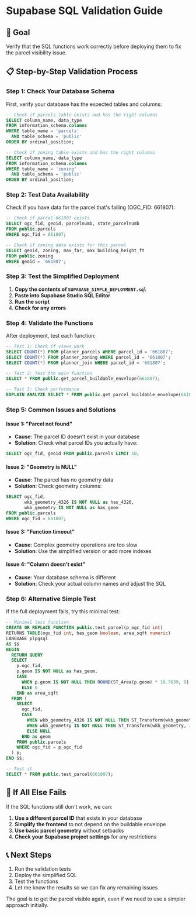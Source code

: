# Supabase SQL Validation Guide

## 🎯 **Goal**
Verify that the SQL functions work correctly before deploying them to fix the parcel visibility issue.

## 📋 **Step-by-Step Validation Process**

### **Step 1: Check Your Database Schema**
First, verify your database has the expected tables and columns:

```sql
-- Check if parcels table exists and has the right columns
SELECT column_name, data_type 
FROM information_schema.columns 
WHERE table_name = 'parcels' 
  AND table_schema = 'public'
ORDER BY ordinal_position;

-- Check if zoning table exists and has the right columns  
SELECT column_name, data_type 
FROM information_schema.columns 
WHERE table_name = 'zoning' 
  AND table_schema = 'public'
ORDER BY ordinal_position;
```

### **Step 2: Test Data Availability**
Check if you have data for the parcel that's failing (OGC_FID: 661807):

```sql
-- Check if parcel 661807 exists
SELECT ogc_fid, geoid, parcelnumb, state_parcelnumb
FROM public.parcels 
WHERE ogc_fid = 661807;

-- Check if zoning data exists for this parcel
SELECT geoid, zoning, max_far, max_building_height_ft
FROM public.zoning 
WHERE geoid = '661807';
```

### **Step 3: Test the Simplified Deployment**
1. **Copy the contents of `SUPABASE_SIMPLE_DEPLOYMENT.sql`**
2. **Paste into Supabase Studio SQL Editor**
3. **Run the script**
4. **Check for any errors**

### **Step 4: Validate the Functions**
After deployment, test each function:

```sql
-- Test 1: Check if views work
SELECT COUNT(*) FROM planner_parcels WHERE parcel_id = '661807';
SELECT COUNT(*) FROM planner_zoning WHERE parcel_id = '661807';
SELECT COUNT(*) FROM planner_join WHERE parcel_id = '661807';

-- Test 2: Test the main function
SELECT * FROM public.get_parcel_buildable_envelope(661807);

-- Test 3: Check performance
EXPLAIN ANALYZE SELECT * FROM public.get_parcel_buildable_envelope(661807);
```

### **Step 5: Common Issues and Solutions**

#### **Issue 1: "Parcel not found"**
- **Cause**: The parcel ID doesn't exist in your database
- **Solution**: Check what parcel IDs you actually have:
```sql
SELECT ogc_fid, geoid FROM public.parcels LIMIT 10;
```

#### **Issue 2: "Geometry is NULL"**
- **Cause**: The parcel has no geometry data
- **Solution**: Check geometry columns:
```sql
SELECT ogc_fid, 
       wkb_geometry_4326 IS NOT NULL as has_4326,
       wkb_geometry IS NOT NULL as has_geom
FROM public.parcels 
WHERE ogc_fid = 661807;
```

#### **Issue 3: "Function timeout"**
- **Cause**: Complex geometry operations are too slow
- **Solution**: Use the simplified version or add more indexes

#### **Issue 4: "Column doesn't exist"**
- **Cause**: Your database schema is different
- **Solution**: Check your actual column names and adjust the SQL

### **Step 6: Alternative Simple Test**
If the full deployment fails, try this minimal test:

```sql
-- Minimal test function
CREATE OR REPLACE FUNCTION public.test_parcel(p_ogc_fid int)
RETURNS TABLE(ogc_fid int, has_geom boolean, area_sqft numeric)
LANGUAGE plpgsql
AS $$
BEGIN
  RETURN QUERY
  SELECT 
    p.ogc_fid,
    p.geom IS NOT NULL as has_geom,
    CASE 
      WHEN p.geom IS NOT NULL THEN ROUND(ST_Area(p.geom) * 10.7639, 0)
      ELSE 0
    END as area_sqft
  FROM (
    SELECT 
      ogc_fid,
      CASE 
        WHEN wkb_geometry_4326 IS NOT NULL THEN ST_Transform(wkb_geometry_4326, 3857)
        WHEN wkb_geometry IS NOT NULL THEN ST_Transform(wkb_geometry, 3857)
        ELSE NULL
      END as geom
    FROM public.parcels
    WHERE ogc_fid = p_ogc_fid
  ) p;
END $$;

-- Test it
SELECT * FROM public.test_parcel(661807);
```

## 🚨 **If All Else Fails**

If the SQL functions still don't work, we can:

1. **Use a different parcel ID** that exists in your database
2. **Simplify the frontend** to not depend on the buildable envelope
3. **Use basic parcel geometry** without setbacks
4. **Check your Supabase project settings** for any restrictions

## 📞 **Next Steps**

1. Run the validation tests
2. Deploy the simplified SQL
3. Test the functions
4. Let me know the results so we can fix any remaining issues

The goal is to get the parcel visible again, even if we need to use a simpler approach initially.

